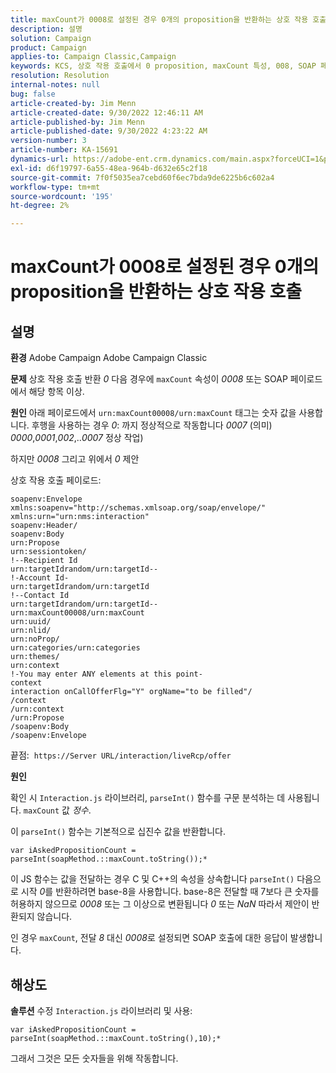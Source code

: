 ```yaml
---
title: maxCount가 0008로 설정된 경우 0개의 proposition을 반환하는 상호 작용 호출
description: 설명
solution: Campaign
product: Campaign
applies-to: Campaign Classic,Campaign
keywords: KCS, 상호 작용 호출에서 0 proposition, maxCount 특성, 008, SOAP 페이로드, Adobe Campaign, Adobe Campaign Classic 반환
resolution: Resolution
internal-notes: null
bug: false
article-created-by: Jim Menn
article-created-date: 9/30/2022 12:46:11 AM
article-published-by: Jim Menn
article-published-date: 9/30/2022 4:23:22 AM
version-number: 3
article-number: KA-15691
dynamics-url: https://adobe-ent.crm.dynamics.com/main.aspx?forceUCI=1&pagetype=entityrecord&etn=knowledgearticle&id=178a6d43-5940-ed11-9db1-0022480866ad
exl-id: d6f19797-6a55-48ea-964b-d632e65c2f18
source-git-commit: 7f0f5035ea7cebd60f6ec7bda9de6225b6c602a4
workflow-type: tm+mt
source-wordcount: '195'
ht-degree: 2%

---
```


# maxCount가 0008로 설정된 경우 0개의 proposition을 반환하는 상호 작용 호출

## 설명


<b>환경</b>
Adobe Campaign Adobe Campaign Classic

<b>문제</b>
상호 작용 호출 반환 *0* 다음 경우에 `maxCount` 속성이 *0008* 또는 SOAP 페이로드에서 해당 항목 이상.

<b>원인</b>
아래 페이로드에서 `urn:maxCount00008/urn:maxCount` 태그는 숫자 값을 사용합니다.
후행을 사용하는 경우 *0*: 까지 정상적으로 작동합니다 *0007* (의미) *0000*,*0001*,*002*,..*0007* 정상 작업)

하지만 *0008* 그리고 위에서 *0* 제안

상호 작용 호출 페이로드:


```
soapenv:Envelope xmlns:soapenv="http://schemas.xmlsoap.org/soap/envelope/" xmlns:urn="urn:nms:interaction"
soapenv:Header/
soapenv:Body
urn:Propose
urn:sessiontoken/
!--Recipient Id
urn:targetIdrandom/urn:targetId--
!-Account Id-
urn:targetIdrandom/urn:targetId
!--Contact Id
urn:targetIdrandom/urn:targetId--
urn:maxCount00008/urn:maxCount
urn:uuid/
urn:nlid/
urn:noProp/
urn:categories/urn:categories
urn:themes/
urn:context
!-You may enter ANY elements at this point-
context
interaction onCallOfferFlg="Y" orgName="to be filled"/
/context
/urn:context
/urn:Propose
/soapenv:Body
/soapenv:Envelope
```




끝점: 
`https://Server URL/interaction/liveRcp/offer`

<b>원인</b>

확인 시 `Interaction.js` 라이브러리, `parseInt()` 함수를 구문 분석하는 데 사용됩니다. `maxCount` 값 *정수*.

이 `parseInt()` 함수는 기본적으로 십진수 값을 반환합니다.


```
var iAskedPropositionCount = parseInt(soapMethod.::maxCount.toString());*
```


이 JS 함수는 값을 전달하는 경우 C 및 C++의 속성을 상속합니다 `parseInt()` 다음으로 시작 *0*를 반환하려면 base-8을 사용합니다.
base-8은 전달할 때 7보다 큰 숫자를 허용하지 않으므로 *0008* 또는 그 이상으로 변환됩니다 *0* 또는 *NaN* 따라서 제안이 반환되지 않습니다.

인 경우 `maxCount`, 전달 *8* 대신 *0008*&#x200B;로 설정되면 SOAP 호출에 대한 응답이 발생합니다.


## 해상도


<b>솔루션</b>
수정 `Interaction.js` 라이브러리 및 사용:




```
var iAskedPropositionCount = parseInt(soapMethod.::maxCount.toString(),10);*
```




그래서 그것은 모든 숫자들을 위해 작동합니다.
